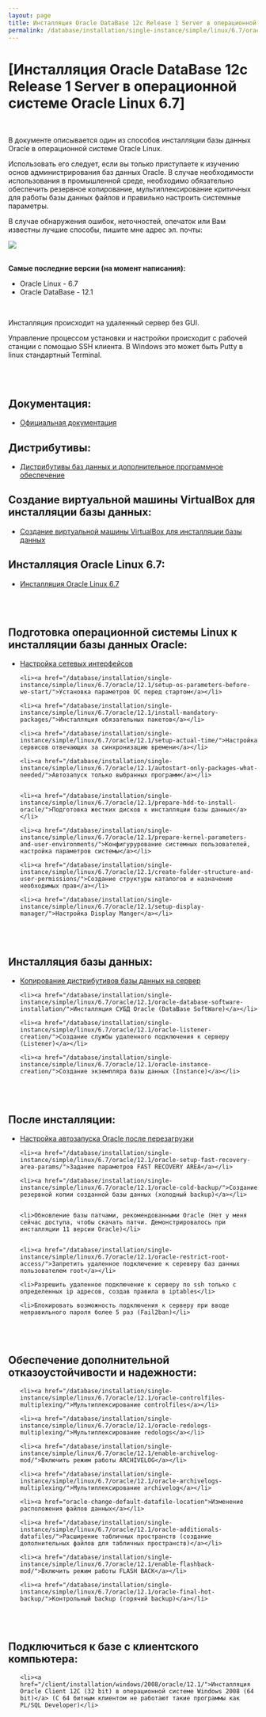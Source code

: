 ```yaml
---
layout: page
title: Инсталляция Oracle DataBase 12c Release 1 Server в операционной системе Oracle Linux 6.7
permalink: /database/installation/single-instance/simple/linux/6.7/oracle/12.1/
---
```



# [Инсталляция Oracle DataBase 12c Release 1 Server в операционной системе Oracle Linux 6.7]


<br/>

В документе описывается один из способов инсталляции базы данных Oracle в операционной системе Oracle Linux.


Использовать его следует, если вы только приступаете к изучению основ администрирования баз данных Oracle. В случае необходимости использования в промышленной среде, необходимо обязательно обеспечить резервное копирование, мультиплексирование критичных для работы базы данных файлов и правильно настроить системные параметры.


В случае обнаружения ошибок, неточностей, опечаток или Вам известны лучшие способы, пишите мне адрес эл. почты:


<div>
	<img src="http://img.fotografii.org/a3333333mail.gif" border="0">
</div>

<br/>

<strong>Самые последние версии (на момент написания):</strong>

<ul>
	<li>Oracle Linux - 6.7</li>
	<li>Oracle DataBase - 12.1</li>
</ul>


<br/>

Инсталляция происходит на удаленный сервер без GUI.

Управление процессом установки и настройки происходит с рабочей станции с помощью SSH клиента. В Windows это может быть Putty в linux стандартный Terminal.

<br/><br/>

## Документация:

<ul>
	<li><a href="/database/installation/single-instance/simple/linux/6.7/oracle/12.1/docs/">Официальная документация</a><br/></li>
</ul>



## Дистрибутивы:


<ul>
	<li><a href="/database/installation/single-instance/simple/linux/6.7/oracle/12.1/distrib/">Дистрибутивы баз данных и дополнительное программное обеспечение</a><br/></li>
</ul>


## Создание виртуальной машины VirtualBox для инсталляции базы данных:


<ul>
	<li><a href="/database/installation/single-instance/simple/linux/6.7/oracle/12.1/virtual-mashine/">Создание виртуальной машины VirtualBox для инсталляции базы данных</a><br/></li>
</ul>


## Инсталляция Oracle Linux 6.7:


<ul>
	<li><a href="/database/installation/single-instance/simple/linux/6.7/oracle/12.1/oel67-installation/">Инсталляция Oracle Linux 6.7</a><br/></li>
</ul>


<br/><br/>


## Подготовка операционной системы Linux к инсталляции базы данных Oracle:


<ul>
	<li><a href="/database/installation/single-instance/simple/linux/6.7/oracle/12.1/network-interfaces/">Настройка сетевых интерфейсов</a></li>

	<li><a href="/database/installation/single-instance/simple/linux/6.7/oracle/12.1/setup-os-parameters-before-we-start/">Установка параметров ОС перед стартом</a></li>

	<li><a href="/database/installation/single-instance/simple/linux/6.7/oracle/12.1/install-mandatory-packages/">Инсталляция обязательных пакетов</a></li>

	<li><a href="/database/installation/single-instance/simple/linux/6.7/oracle/12.1/setup-actual-time/">Настройка сервисов отвечающих за синхронизацию времени</a></li>

	<li><a href="/database/installation/single-instance/simple/linux/6.7/oracle/12.1/autostart-only-packages-what-needed/">Автозапуск только выбранных программ</a></li>


	<li><a href="/database/installation/single-instance/simple/linux/6.7/oracle/12.1/prepare-hdd-to-install-oracle/">Подготовка жестких дисков к инсталляции базы данных</a></li>

	<li><a href="/database/installation/single-instance/simple/linux/6.7/oracle/12.1/prepare-kernel-parameters-and-user-environments/">Конфигурурование системных пользователей, настройка параметров системы</a></li>

	<li><a href="/database/installation/single-instance/simple/linux/6.7/oracle/12.1/create-folder-structure-and-user-permissions/">Создание структуры каталогов и назначение необходимых прав</a></li>

	<li><a href="/database/installation/single-instance/simple/linux/6.7/oracle/12.1/setup-display-manager/">Настройка Display Manger</a></li>

</ul>


<br/><br/>

## Инсталляция базы данных:

<ul>
	<li><a href="/database/installation/single-instance/simple/linux/6.7/oracle/12.1/copy-oracle-distrib-on-server/">Копирование дистрибутивов базы данных на сервер</a></li>

	<li><a href="/database/installation/single-instance/simple/linux/6.7/oracle/12.1/oracle-database-software-installation/">Инсталляция СУБД Oracle (DataBase SoftWare)</a></li>

	<li><a href="/database/installation/single-instance/simple/linux/6.7/oracle/12.1/oracle-listener-creation/">Создание службы удаленного подключения к серверу (Listener)</a></li>

	<li><a href="/database/installation/single-instance/simple/linux/6.7/oracle/12.1/oracle-instance-creation/">Создание экземпляра базы данных (Instance)</a></li>
</ul>



<br/><br/>

## После инсталляции:

<ul>
	<li><a href="/database/installation/single-instance/simple/linux/6.7/oracle/12.1/autorstart-oracle-after-restart/">Настройка автозапуска Oracle после перезагрузки</a></li>

	<li><a href="/database/installation/single-instance/simple/linux/6.7/oracle/12.1/oracle-setup-fast-recovery-area-params/">Задание параметров FAST RECOVERY AREA</a></li>

	<li><a href="/database/installation/single-instance/simple/linux/6.7/oracle/12.1/oracle-cold-backup/">Создание резервной копии созданной базы данных (холодный backup)</a></li>


	<li>Обновление базы патчами, рекомендованными Oracle (Нет у меня сейчас доступа, чтобы скачать патчи. Демонстрировалось при инсталляции 11 версии Oracle)</li>


	<li><a href="/database/installation/single-instance/simple/linux/6.7/oracle/12.1/oracle-restrict-root-access/">Запретить удаленное подключение к сереверу баз данных пользователем root</a></li>

	<li>Разрешить удаленное подключение к серверу по ssh только с определенных ip адресов, создав правила в iptables</li>

	<li>Блокировать возможность подключения к серверу при вводе неправильного пароля более 5 раз (Fail2ban)</li>
</ul>


<br/><br/>

## Обеспечение дополнительной отказоустойчивости и надежности:

<ul>

	<li><a href="/database/installation/single-instance/simple/linux/6.7/oracle/12.1/oracle-controlfiles-multiplexing/">Мультиплексирование controlfiles</a></li>

	<li><a href="/database/installation/single-instance/simple/linux/6.7/oracle/12.1/oracle-redologs-multiplexing/">Мультиплексирование redologs</a></li>

	<li><a href="/database/installation/single-instance/simple/linux/6.7/oracle/12.1/enable-archivelog-mod/">Включить режим работы ARCHIVELOG</a></li>

	<li><a href="/database/installation/single-instance/simple/linux/6.7/oracle/12.1/oracle-archivelogs-multiplexing/">Мультиплексирование archivelog</a></li>

	<li><a href="oracle-change-default-datafile-location">Изменение расположения файлов данных</a></li>

	<li><a href="/database/installation/single-instance/simple/linux/6.7/oracle/12.1/oracle-additionals-datafiles/">Расширение табличных пространств (создание дополнительных файлов для табличных пространств)</a></li>

	<li><a href="/database/installation/single-instance/simple/linux/6.7/oracle/12.1/enable-flashback-mod/">Включить режим работы FLASH BACK</a></li>

	<li><a href="/database/installation/single-instance/simple/linux/6.7/oracle/12.1/oracle-final-hot-backup/">Контрольный backup (горячий backup)</a></li>
</ul>



<br/><br/>
<h2>Подключиться к базе с клиентского компьютера:</h2>

<ul>

	<li><a href="/client/installation/windows/2008/oracle/12.1/">Инсталляция Oracle Client 12C (32 bit) в операционной системе Windows 2008 (64 bit)</a> (C 64 битным клиентом не работают такие программы как PL/SQL Developer)</li>

</ul>
